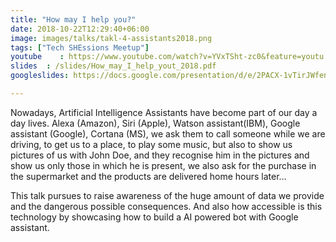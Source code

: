 ```yaml
---
title: "How may I help you?"
date: 2018-10-22T12:29:40+06:00
image: images/talks/takl-4-assistants2018.png
tags: ["Tech SHEssions Meetup"]
youtube    : https://www.youtube.com/watch?v=YVxTSht-zc0&feature=youtu.be&t=10332
slides  : /slides/How_may_I_help_yout_2018.pdf
googleslides: https://docs.google.com/presentation/d/e/2PACX-1vTirJWfenBWZOVOxvOvb5yuwrs1ekGsCiYJeS3sCskqsq9pZZhEEljO6kXoPRoNWT0E8tADpk1Uk6gb/embed?start=false&loop=false&delayms=3000

---
```

Nowadays, Artificial Intelligence Assistants have become part of our day a day lives. Alexa (Amazon), Siri (Apple), Watson assistant(IBM), Google assistant (Google), Cortana (MS), we ask them to call someone while we are driving, to get us to a place, to play some music, but also to show us pictures of us with John Doe, and they recognise him in the pictures and show us only those in which he is present, we also ask for the purchase in the supermarket and the products are delivered home hours later… 

This talk pursues to raise awareness of the huge amount of data we provide and the dangerous possible consequences. And also how accessible is this technology by showcasing how to build a AI powered bot with Google assistant.


<br/>
<br/>
